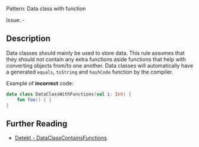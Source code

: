 Pattern: Data class with function

Issue: -

## Description

Data classes should mainly be used to store data. This rule assumes that they should not contain any extra functions aside functions that help with converting objects from/to one another. Data classes will automatically have a generated `equals`, `toString` and `hashCode` function by the compiler.

Example of **incorrect** code:

```kotlin
data class DataClassWithFunctions(val i: Int) {
    fun foo() { }
}
```

## Further Reading

* [Detekt - DataClassContainsFunctions](https://detekt.github.io/detekt/style.html#dataclasscontainsfunctions)